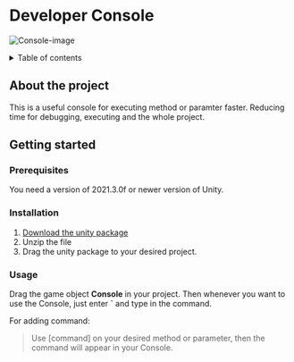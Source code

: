# Developer Console
![Console-image][console-image]

<details> 
  <summary>Table of contents </summary>
  <p> 1. Getting started </p>
</details>

## About the project
  This is a useful console for executing method or paramter faster. Reducing time for debugging, executing and the whole project.

## Getting started
### Prerequisites
  You need a version of 2021.3.0f or newer version of Unity.

### Installation
 1. [Download the unity package][project-link]
 2. Unzip the file
 3. Drag the unity package to your desired project.

### Usage
  Drag the game object **Console** in your project. Then whenever you want to use the Console, just enter **`** and type in the command.
  
  For adding command:
  > Use [command] on your desired method or parameter, then the command will appear in your Console.







[project-link]: https://www.facebook.com
[console-image]: https://i.guim.co.uk/img/media/4a7234767dfb1fc2824acaa9cc82ace685500ea3/10_0_1180_708/master/1180.jpg?width=700&quality=85&auto=format&fit=max&s=bc7596412f652c1e36ca10476c78cbb9



